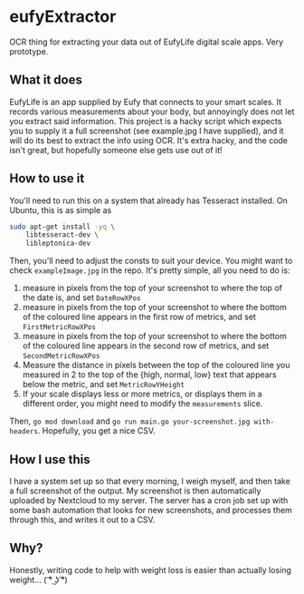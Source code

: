 # eufyExtractor
OCR thing for extracting your data out of EufyLife digital scale apps. Very prototype.

## What it does
EufyLife is an app supplied by Eufy that connects to your smart scales. It records various measurements about your body, but annoyingly does not let you extract said information. This project is a hacky script which expects you to supply it a full screenshot (see example.jpg I have supplied), and it will do its best to extract the info using OCR. It's extra hacky, and the code isn't great, but hopefully someone else gets use out of it!

## How to use it
You'll need to run this on a system that already has Tesseract installed. On Ubuntu, this is as simple as
```bash
sudo apt-get install -yq \
    libtesseract-dev \
    libleptonica-dev
```

Then, you'll need to adjust the consts to suit your device. You might want to check `exampleImage.jpg` in the repo. It's pretty simple, all you need to do is:
1. measure in pixels from the top of your screenshot to where the top of the date is, and set `DateRowXPos`
2. measure in pixels from the top of your screenshot to where the bottom of the coloured line appears in the first row of metrics, and set `FirstMetricRowXPos`
3. measure in pixels from the top of your screenshot to where the bottom of the coloured line appears in the second row of metrics, and set `SecondMetricRowXPos`
4. Measure the distance in pixels between the top of the coloured line you measured in 2 to the top of the {high, normal, low} text that appears below the metric, and set
`MetricRowYHeight`
5. If your scale displays less or more metrics, or displays them in a different order, you might need to modify the `measurements` slice.

Then, `go mod download` and `go run main.go your-screenshot.jpg with-headers`. Hopefully, you get a nice CSV.

## How I use this
I have a system set up so that every morning, I weigh myself, and then take a full screenshot of the output. My screenshot is then automatically uploaded by Nextcloud to my server. The server has a cron job set up with some bash automation that looks for new screenshots, and processes them through this, and writes it out to a CSV.

## Why?
Honestly, writing code to help with weight loss is easier than actually losing weight...  ( ͡° ͜ʖ ͡°)
